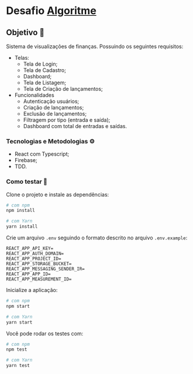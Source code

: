 # Desafio [Algoritme](https://www.linkedin.com/company/algoritme-ltda/)

## Objetivo 🚀️
Sistema de visualizações de finanças. Possuindo os seguintes requisitos:

- Telas:
  - Tela de Login;
  - Tela de Cadastro;
  - Dashboard;
  - Tela de Listagem;
  - Tela de Criação de lançamentos;
- Funcionalidades
  - Autenticação usuários;
  - Criação de lançamentos;
  - Exclusão de lançamentos;
  - Filtragem por tipo (entrada e saída);
  - Dashboard com total de entradas e saídas.

### Tecnologias e Metodologias ⚙️
- React com Typescript;
- Firebase;
- TDD.

### Como testar 🔧️
Clone o projeto e instale as dependências:
```bash
# com npm
npm install

# com Yarn
yarn install
```

Crie um arquivo `.env` seguindo o formato descrito no arquivo `.env.example`:
```dosini
REACT_APP_API_KEY=
REACT_APP_AUTH_DOMAIN=
REACT_APP_PROJECT_ID=
REACT_APP_STORAGE_BUCKET=
REACT_APP_MESSAGING_SENDER_IR=
REACT_APP_APP_ID=
REACT_APP_MEASUREMENT_ID=
```

Inicialize a aplicação:
```bash
# com npm
npm start

# com Yarn
yarn start
```

Você pode rodar os testes com:
```bash
# com npm
npm test

# com Yarn
yarn test
```
